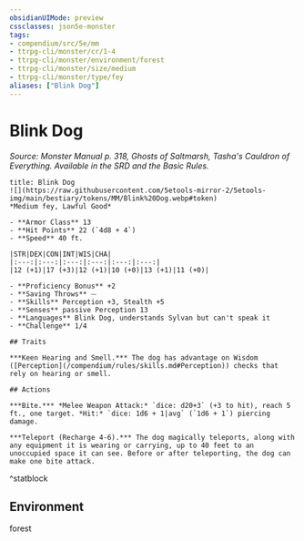 ```yaml
---
obsidianUIMode: preview
cssclasses: json5e-monster
tags:
- compendium/src/5e/mm
- ttrpg-cli/monster/cr/1-4
- ttrpg-cli/monster/environment/forest
- ttrpg-cli/monster/size/medium
- ttrpg-cli/monster/type/fey
aliases: ["Blink Dog"]
---
```

# Blink Dog
*Source: Monster Manual p. 318, Ghosts of Saltmarsh, Tasha's Cauldron of Everything. Available in the SRD and the Basic Rules.*  

```ad-statblock
title: Blink Dog
![](https://raw.githubusercontent.com/5etools-mirror-2/5etools-img/main/bestiary/tokens/MM/Blink%20Dog.webp#token)
*Medium fey, Lawful Good*

- **Armor Class** 13 
- **Hit Points** 22 (`4d8 + 4`)
- **Speed** 40 ft.

|STR|DEX|CON|INT|WIS|CHA|
|:---:|:---:|:---:|:---:|:---:|:---:|
|12 (+1)|17 (+3)|12 (+1)|10 (+0)|13 (+1)|11 (+0)|

- **Proficiency Bonus** +2
- **Saving Throws** ⏤
- **Skills** Perception +3, Stealth +5
- **Senses** passive Perception 13
- **Languages** Blink Dog, understands Sylvan but can't speak it
- **Challenge** 1/4

## Traits

***Keen Hearing and Smell.*** The dog has advantage on Wisdom ([Perception](/compendium/rules/skills.md#Perception)) checks that rely on hearing or smell.

## Actions

***Bite.*** *Melee Weapon Attack:* `dice: d20+3` (+3 to hit), reach 5 ft., one target. *Hit:* `dice: 1d6 + 1|avg` (`1d6 + 1`) piercing damage.

***Teleport (Recharge 4-6).*** The dog magically teleports, along with any equipment it is wearing or carrying, up to 40 feet to an unoccupied space it can see. Before or after teleporting, the dog can make one bite attack.
```
^statblock

## Environment

forest